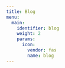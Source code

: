 ```yaml
---
title: Blog
menu:
  main:
    identifier: blog
    weight: 2
    params:
      icon:
        vendor: fas
        name: blog
---
```

